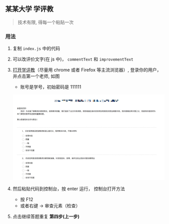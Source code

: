 ## 某某大学 学评教

> 技术有限, 得每一个粘贴一次

### 用法

1. 复制 `index.js` 中的代码
2. 可以改评价文字(在 js 中)， `commentText` 和 `improvementText`
3. [打开学评教](http://cqupt.mycospxk.com/)（尽量用 chrome 或者 Firefox 等主流浏览器）, 登录你的用户，并点击第一个老师, 如图
    - 账号是学号，初始密码是 111111

    ![haha](./pic.png)

4. 然后粘贴代码到控制台，按 enter 运行， 控制台打开方法
    - 按 F12
    - 或者右键 -> 审查元素（检查）
5. 点击继续答题重复 **第四步(上一步)**
